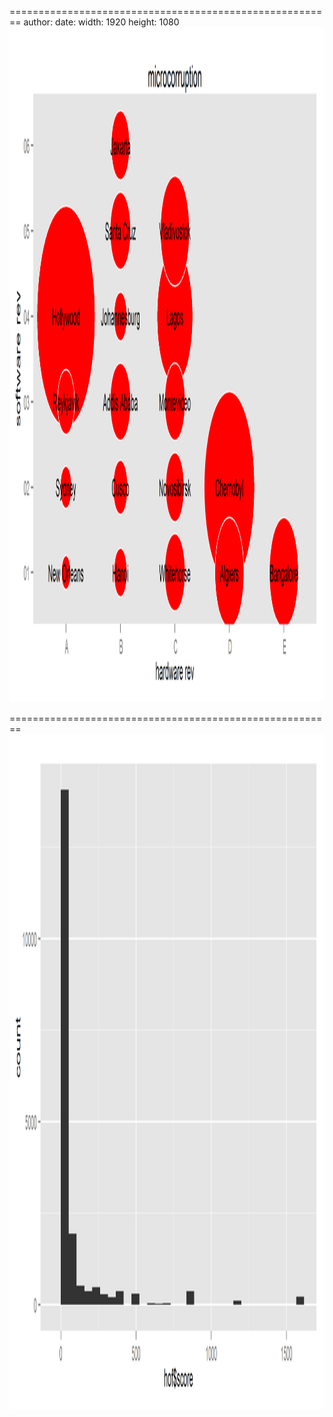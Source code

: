 ========================================================
author: 
date: 
width: 1920
height: 1080
<img src="microplot-figure/microplot-1.png" title="plot of chunk microplot" alt="plot of chunk microplot" width="1920px" height="1080px" />

========================================================
<img src="microplot-figure/hall_of_fame-1.png" title="plot of chunk hall_of_fame" alt="plot of chunk hall_of_fame" width="1920px" height="1080px" />
